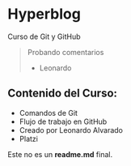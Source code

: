 # Hyperblog
Curso de Git y GitHub
>Probando comentarios
> - Leonardo

## Contenido del Curso:
- Comandos de Git
- Flujo de trabajo en GitHub
- Creado por Leonardo Alvarado
- Platzi

Este no es un **readme.md** final.

